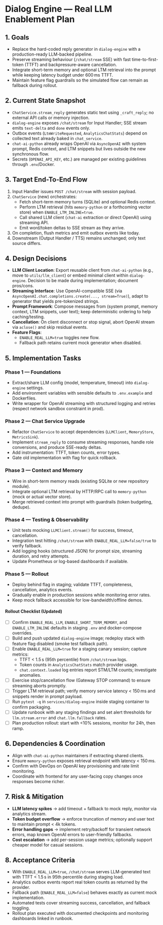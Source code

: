 # Dialog Engine — Real LLM Enablement Plan

## 1. Goals
- Replace the hard-coded reply generator in `dialog-engine` with a production-ready LLM-backed pipeline.
- Preserve streaming behaviour (`/chat/stream` SSE) with fast time-to-first-token (TTFT) and backpressure-aware cancellation.
- Integrate short-term memory and optional LTM retrieval into the prompt while keeping latency budget under 600 ms TTFT.
- Maintain feature flag guardrails so the simulated flow can remain as fallback during rollout.

## 2. Current State Snapshot
- `ChatService.stream_reply` generates static text using `_craft_reply`; no external API calls or memory injection.
- `dialog-engine` exposes `/chat/stream` for Input Handler; SSE stream emits `text-delta` and `done` events only.
- Outbox events (`LtmWriteRequested`, `AnalyticsChatStats`) depend on collected text already baked in `chat_service`.
- `chat-ai-python` already wraps OpenAI via `AsyncOpenAI` with system prompt, Redis context, and LTM snippets but lives outside the new synchronous flow.
- Secrets (`OPENAI_API_KEY`, etc.) are managed per existing guidelines through `.env`/Docker.

## 3. Target End-To-End Flow
1. Input Handler issues `POST /chat/stream` with session payload.
2. `ChatService` (new) orchestrates:
   - Fetch short-term memory turns (SQLite) and optional Redis context.
   - Perform LTM retrieval (hits `memory-python` or a forthcoming vector store) when `ENABLE_LTM_INLINE=true`.
   - Call shared LLM client (`chat-ai` extraction or direct OpenAI) using streaming API.
   - Emit word/token deltas to SSE stream as they arrive.
3. On completion, flush metrics and emit outbox events like today.
4. Downstream (Output Handler / TTS) remains unchanged; only text source differs.

## 4. Design Decisions
- **LLM Client Location**: Export reusable client from `chat-ai-python` (e.g., move to `utils/llm_client`) or embed minimal client within `dialog-engine`. Decision to be made during implementation; document pros/cons.
- **Streaming Interface**: Use OpenAI-compatible SSE (via `AsyncOpenAI.chat.completions.create(..., stream=True)`), adapt to generator that yields pre-tokenized strings.
- **Prompt Framework**: Compose messages from (system prompt, memory context, LTM snippets, user text); keep deterministic ordering to help caching/testing.
- **Cancellation**: On client disconnect or stop signal, abort OpenAI stream via `aclose()` and skip residual events.
- **Feature Flags**:
  - `ENABLE_REAL_LLM=true` toggles new flow.
  - Fallback path retains current mock generator when disabled.

## 5. Implementation Tasks
### Phase 1 — Foundations
- Extract/share LLM config (model, temperature, timeout) into `dialog-engine` settings.
- Add environment variables with sensible defaults to `.env.example` and Dockerfiles.
- Write wrapper for OpenAI streaming with structured logging and retries (respect network sandbox constraint in prod).

### Phase 2 — Chat Service Upgrade
- Refactor `ChatService` to accept dependencies (`LLMClient`, `MemoryStore`, `MetricsSink`).
- Implement `stream_reply` to consume streaming responses, handle role conversions, and produce SSE-ready deltas.
- Add instrumentation: TTFT, token counts, error types.
- Gate old implementation with flag for quick rollback.

### Phase 3 — Context and Memory
- Wire in short-term memory reads (existing SQLite or new repository module).
- Integrate optional LTM retrieval by HTTP/RPC call to `memory-python` (mock or actual vector store).
- Merge retrieved context into prompt with guardrails (token budgeting, dedupe).

### Phase 4 — Testing & Observability
- Unit tests mocking `LLMClient.stream()` for success, timeout, cancellation.
- Integration test hitting `/chat/stream` with `ENABLE_REAL_LLM=false/true` to verify fallback.
- Add logging hooks (structured JSON) for prompt size, streaming duration, and retry attempts.
- Update Prometheus or log-based dashboards if available.

### Phase 5 — Rollout
- Deploy behind flag in staging; validate TTFT, completeness, cancellation, analytics events.
- Gradually enable in production sessions while monitoring error rates.
- Keep mock fallback accessible for low-bandwidth/offline demos.

#### Rollout Checklist (Updated)
- [ ] Confirm `ENABLE_REAL_LLM`, `ENABLE_SHORT_TERM_MEMORY`, and `ENABLE_LTM_INLINE` defaults in staging `.env` and docker-compose overrides.
- [ ] Build and push updated `dialog-engine` image; redeploy stack with feature flag disabled (smoke test fallback path).
- [ ] Enable `ENABLE_REAL_LLM=true` for a staging canary session; capture metrics:
  - TTFT < 1.5 s (95th percentile) from `/chat/stream` logs.
  - Token counts in `AnalyticsChatStats` match provider usage.
  - `chat.context.loaded` log entries report STM/LTM counts; investigate anomalies.
- [ ] Exercise stop/cancellation flow (Gateway STOP command) to ensure streaming aborts promptly.
- [ ] Trigger LTM retrieval path; verify memory service latency < 150 ms and snippets render in prompt payload.
- [ ] Run `pytest -q` in `services/dialog-engine` inside staging container to confirm packaging.
- [ ] Update runbook with any staging findings and set alert thresholds for `llm.stream.error` and `chat.llm.fallback` rates.
- [ ] Plan production rollout: start with <10% sessions, monitor for 24h, then ramp.

## 6. Dependencies & Coordination
- Align with `chat-ai-python` maintainers if extracting shared clients.
- Ensure `memory-python` exposes retrieval endpoint with latency < 150 ms.
- Confirm with DevOps on OpenAI key provisioning and rate limit monitoring.
- Coordinate with frontend for any user-facing copy changes once responses become richer.

## 7. Risk & Mitigation
- **LLM latency spikes** → add timeout + fallback to mock reply, monitor via analytics stream.
- **Token budget overflow** → enforce truncation of memory and user text to maintain prompt < 4k tokens.
- **Error handling gaps** → implement retry/backoff for transient network errors, map known OpenAI errors to user-friendly fallbacks.
- **Cost escalation** → add per-session usage metrics; optionally support cheaper model for casual sessions.

## 8. Acceptance Criteria
- With `ENABLE_REAL_LLM=true`, `/chat/stream` serves LLM-generated text with TTFT < 1.5 s in 95th percentile during staging load.
- Analytics outbox events report real token counts as returned by the provider.
- Fallback path (`ENABLE_REAL_LLM=false`) behaves exactly as current mock implementation.
- Automated tests cover streaming success, cancellation, and fallback toggling.
- Rollout plan executed with documented checkpoints and monitoring dashboards linked in runbook.
